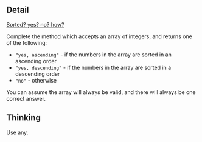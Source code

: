 ## Detail

[Sorted? yes? no? how?](https://www.codewars.com/kata/sorted-yes-no-how/train/haskell)

Complete the method which accepts an array of integers, and returns one of the following:

- `"yes, ascending"` - if the numbers in the array are sorted in an ascending order
- `"yes, descending"` - if the numbers in the array are sorted in a descending order
- `"no"` - otherwise

You can assume the array will always be valid, and there will always be one correct answer.

## Thinking

Use any.